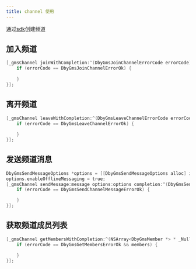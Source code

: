 ```yaml
---
title: channel 使用
---
```


通过[sdk](./feature-sdk.md)创建频道

## 加入频道
```objectivec
[_gmsChannel joinWithCompletion:^(DbyGmsJoinChannelErrorCode errorCode) {
    if (errorCode == DbyGmsJoinChannelErrorOk) {
        
    }
}];
```

## 离开频道
```objectivec
[_gmsChannel leaveWithCompletion:^(DbyGmsLeaveChannelErrorCode errorCode) {
    if (errorCode == DbyGmsLeaveChannelErrorOk) {
        
    }
}];
```

## 发送频道消息
```objectivec
DbyGmsSendMessageOptions *options = [[DbyGmsSendMessageOptions alloc] init];
options.enableOfflineMessaging = true;
[_gmsChannel sendMessage:message options:options completion:^(DbyGmsSendChannelMessageErrorCode errorCode) {
    if (errorCode == DbyGmsSendChannelMessageErrorOk) {

    }
}];
```

## 获取频道成员列表
```objectivec
[_gmsChannel getMembersWithCompletion:^(NSArray<DbyGmsMember *> * _Nullable members, DbyGmsGetMembersErrorCode errorCode) {
    if (errorCode == DbyGmsGetMembersErrorOk && members) {

    }
}];
```
